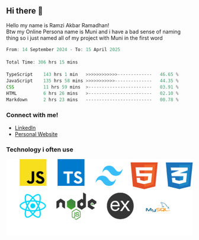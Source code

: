 ## Hi there 👋
Hello my name is Ramzi Akbar Ramadhan!\
Btw my Online Persona name is Muni and i have a bad sense of naming thing so i just named all of my project with Muni in the first word
<!--START_SECTION:Muni-->

```Javascript
From: 14 September 2024 - To: 15 April 2025

Total Time: 306 hrs 15 mins

TypeScript    143 hrs 1 min   >>>>>>>>>>>>-------------   46.65 %
JavaScript    135 hrs 58 mins >>>>>>>>>>>--------------   44.35 %
CSS           11 hrs 59 mins  >------------------------   03.91 %
HTML          6 hrs 26 mins   >------------------------   02.10 %
Markdown      2 hrs 23 mins   -------------------------   00.78 %
```

<!--END_SECTION:Muni-->
### Connect with me!
* [LinkedIn](https://www.linkedin.com/in/ramzi-akbar-ramadhan-b8b05a243/)
* [Personal Website](https://www.muniporto.my.id/)
### Technology i often use
![Technology List](assets/techlist.png)
